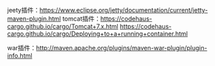 jeety插件：https://www.eclipse.org/jetty/documentation/current/jetty-maven-plugin.html
tomcat插件：https://codehaus-cargo.github.io/cargo/Tomcat+7.x.html
https://codehaus-cargo.github.io/cargo/Deploying+to+a+running+container.html

war插件：http://maven.apache.org/plugins/maven-war-plugin/plugin-info.html
